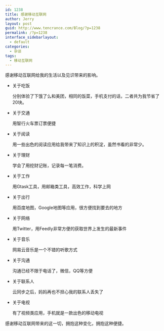 ```yaml
---
id: 1238
title: 感谢移动互联网
author: Jerry
layout: post
guid: http://www.tencrance.com/Blog/?p=1238
permalink: /?p=1238
interface_sidebarlayout:
  - default
categories:
  - 杂谈
tags:
  - 移动互联网
---
```

感谢移动互联网给我的生活以及见识带来的影响。

  * 关于吃饭
    
    分别体验了下饿了么和美团，相同的饭菜，手机支付的话，二者共为我节省了20块。

  * 关于交通
    
    用智行火车票订票便捷

  * 关于阅读
    
    用一些出色的阅读应用给我带来了知识上的积淀，虽然书看的非常少。

  * 关于理财
    
    学会了用挖财记账，记录每一笔消费。

  * 关于工作
    
    用Gtask工具，用邮箱类工具，高效工作，科学上网

  * 关于出行
    
    用百度地图，Google地图等应用，很方便找到要去的地方

  * 关于网络
    
    用Twitter，用Feedly非常方便的获取世界上发生的最新事件

  * 关于音乐
    
    网易云音乐是一个不错的听歌方式

  * 关于沟通
    
    沟通已经不限于电话了，微信，QQ等方便

  * 关于联系人
    
    云同步之后，妈妈再也不担心我的联系人丢失了

  * 关于电视
    
    有了视频类应用，手机就是一款出色的移动电视

感谢移动互联网带来的这一切，拥抱这种变化，拥抱这种便捷。